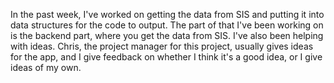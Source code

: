 In the past week, I've worked on getting the data from SIS and putting it into data structures for the code to output. 
The part of that I've been working on is the backend part, where you get the data from SIS. I've also been helping with ideas. 
Chris, the project manager for this project, usually gives ideas for the app, and I give feedback on whether I think it's a good idea,
or I give ideas of my own. 
